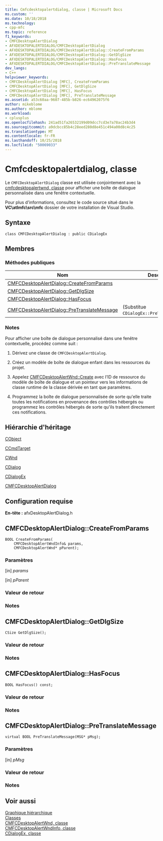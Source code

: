 ```yaml
---
title: Cmfcdesktopalertdialog, classe | Microsoft Docs
ms.custom: ''
ms.date: 10/18/2018
ms.technology:
- cpp-mfc
ms.topic: reference
f1_keywords:
- CMFCDesktopAlertDialog
- AFXDESKTOPALERTDIALOG/CMFCDesktopAlertDialog
- AFXDESKTOPALERTDIALOG/CMFCDesktopAlertDialog::CreateFromParams
- AFXDESKTOPALERTDIALOG/CMFCDesktopAlertDialog::GetDlgSize
- AFXDESKTOPALERTDIALOG/CMFCDesktopAlertDialog::HasFocus
- AFXDESKTOPALERTDIALOG/CMFCDesktopAlertDialog::PreTranslateMessage
dev_langs:
- C++
helpviewer_keywords:
- CMFCDesktopAlertDialog [MFC], CreateFromParams
- CMFCDesktopAlertDialog [MFC], GetDlgSize
- CMFCDesktopAlertDialog [MFC], HasFocus
- CMFCDesktopAlertDialog [MFC], PreTranslateMessage
ms.assetid: a53c60aa-9607-485b-b826-ec64962075f6
author: mikeblome
ms.author: mblome
ms.workload:
- cplusplus
ms.openlocfilehash: 241ad51fa26532199d09dcc7cd3e7a78ac24b3d4
ms.sourcegitcommit: a9dcbcc85b4c28eed280d8e451c494a00d8c4c25
ms.translationtype: MT
ms.contentlocale: fr-FR
ms.lasthandoff: 10/25/2018
ms.locfileid: "50069033"
---
```

# <a name="cmfcdesktopalertdialog-class"></a>Cmfcdesktopalertdialog, classe

Le `CMFCDesktopAlertDialog` classe est utilisée conjointement avec la [cmfcdesktopalertwnd, classe](../../mfc/reference/cmfcdesktopalertwnd-class.md) pour afficher une boîte de dialogue personnalisée dans une fenêtre contextuelle.

Pour plus d’informations, consultez le code source situé dans le **VC\\atlmfc\\src\\mfc** dossier de votre installation de Visual Studio.

## <a name="syntax"></a>Syntaxe

```
class CMFCDesktopAlertDialog : public CDialogEx
```

## <a name="members"></a>Membres

### <a name="public-methods"></a>M&#233;thodes publiques

|Nom|Description|
|----------|-----------------|
|[CMFCDesktopAlertDialog::CreateFromParams](#createfromparams)||
|[CMFCDesktopAlertDialog::GetDlgSize](#getdlgsize)||
|[CMFCDesktopAlertDialog::HasFocus](#hasfocus)||
|[CMFCDesktopAlertDialog::PreTranslateMessage](#pretranslatemessage)|(Substitue `CDialogEx::PreTranslateMessage`.)|

### <a name="remarks"></a>Notes

Pour afficher une boîte de dialogue personnalisé dans une fenêtre contextuelle, procédez comme suit :

1. Dérivez une classe de `CMFCDesktopAlertDialog`.

1. Créez un modèle de boîte de dialogue enfant dans les ressources du projet.

1. Appelez [CMFCDesktopAlertWnd::Create](../../mfc/reference/cmfcdesktopalertwnd-class.md#create) avec l’ID de ressource du modèle de boîte de dialogue et un pointeur vers les informations de classe runtime de la classe dérivée en tant que paramètres.

1. Programmez la boîte de dialogue personnalisée de sorte qu'elle traite toutes les notifications en provenance des contrôles hébergés ou programmez les contrôles hébergés de sorte qu'ils traitent directement ces notifications.

## <a name="inheritance-hierarchy"></a>Hiérarchie d'héritage

[CObject](../../mfc/reference/cobject-class.md)

[CCmdTarget](../../mfc/reference/ccmdtarget-class.md)

[CWnd](../../mfc/reference/cwnd-class.md)

[CDialog](../../mfc/reference/cdialog-class.md)

[CDialogEx](../../mfc/reference/cdialogex-class.md)

[CMFCDesktopAlertDialog](../../mfc/reference/cmfcdesktopalertdialog-class.md)

## <a name="requirements"></a>Configuration requise

**En-tête :** afxDesktopAlertDialog.h

##  <a name="createfromparams"></a>  CMFCDesktopAlertDialog::CreateFromParams

```
BOOL CreateFromParams(
    CMFCDesktopAlertWndInfo& params,
    CMFCDesktopAlertWnd* pParent);
```

### <a name="parameters"></a>Paramètres

[in] *params*<br/>

[in] *pParent*<br/>

### <a name="return-value"></a>Valeur de retour

### <a name="remarks"></a>Notes

##  <a name="getdlgsize"></a>  CMFCDesktopAlertDialog::GetDlgSize

```
CSize GetDlgSize();
```

### <a name="return-value"></a>Valeur de retour

### <a name="remarks"></a>Notes

##  <a name="hasfocus"></a>  CMFCDesktopAlertDialog::HasFocus

```
BOOL HasFocus() const;
```

### <a name="return-value"></a>Valeur de retour

### <a name="remarks"></a>Notes

##  <a name="pretranslatemessage"></a>  CMFCDesktopAlertDialog::PreTranslateMessage

```
virtual BOOL PreTranslateMessage(MSG* pMsg);
```

### <a name="parameters"></a>Paramètres

[in] *pMsg*<br/>

### <a name="return-value"></a>Valeur de retour

### <a name="remarks"></a>Notes

## <a name="see-also"></a>Voir aussi

[Graphique hiérarchique](../../mfc/hierarchy-chart.md)<br/>
[Classes](../../mfc/reference/mfc-classes.md)<br/>
[CMFCDesktopAlertWnd, classe](../../mfc/reference/cmfcdesktopalertwnd-class.md)<br/>
[CMFCDesktopAlertWndInfo, classe](../../mfc/reference/cmfcdesktopalertwndinfo-class.md)<br/>
[CDialogEx, classe](../../mfc/reference/cdialogex-class.md)
